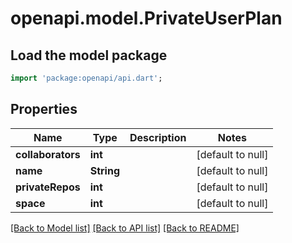 # openapi.model.PrivateUserPlan

## Load the model package
```dart
import 'package:openapi/api.dart';
```

## Properties
Name | Type | Description | Notes
------------ | ------------- | ------------- | -------------
**collaborators** | **int** |  | [default to null]
**name** | **String** |  | [default to null]
**privateRepos** | **int** |  | [default to null]
**space** | **int** |  | [default to null]

[[Back to Model list]](../README.md#documentation-for-models) [[Back to API list]](../README.md#documentation-for-api-endpoints) [[Back to README]](../README.md)



